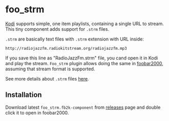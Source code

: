 # foo_strm

[Kodi](https://kodi.tv/) supports simple, one item playlists, containing a single URL to stream. This tiny component adds
support for `.strm` files.

`.strm` are basically text files with `.strm` extension with URL inside:

```text
http://radiojazzfm.radiokitstream.org/radiojazzfm.mp3
```

If you save this line as "RadioJazzFm.strm" file, you cand open it in Kodi and play the stream. `Foo_strm` plugin allows doing the same in [foobar2000](http://foobar2000.com/), assuming that stream format is supported. 

See more details about `.strm` files [here](https://kodi.wiki/view/Internet_video_and_audio_streams#The_.STRM_file_method:).

## Installation

Download latest `foo_strm.fb2k-component` from [releases](https://github.com/Messere/foo_strm/releases) page and double click it to open in foobar2000.
